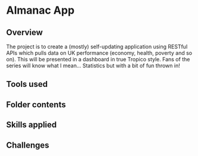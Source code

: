 # Almanac App

## Overview

The project is to create a (mostly) self-updating application using RESTful APIs which pulls data on UK performance (economy, health, poverty and so on). This will be presented in a dashboard in true Tropico style. Fans of the series will know what I mean... Statistics but with a bit of fun thrown in!

## Tools used

## Folder contents

## Skills applied

## Challenges
